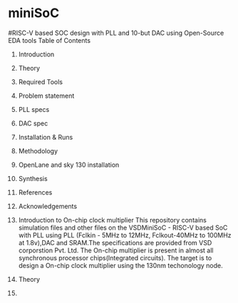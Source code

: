 # miniSoC
#RISC-V based SOC design with PLL and 10-but DAC using Open-Source EDA tools
Table of Contents
1. Introduction
2. Theory
3. Required Tools
4. Problem statement
5. PLL specs
6. DAC spec
7. Installation & Runs
8. Methodology
9. OpenLane and sky 130 installation
10. Synthesis
11. References
12. Acknowledgements


1. Introduction to On-chip clock multiplier
This repository contains simulation files and other files on the VSDMiniSoC - RISC-V based SoC with PLL using PLL (Fclkin - 5MHz to 12MHz, Fclkout-40MHz to 100MHz at 1.8v),DAC and SRAM.The specifications are provided from VSD corporstion Pvt. Ltd. The On-chip multiplier is present in almost all synchronous processor chips(Integrated circuits).
The target is to design a On-chip clock multiplier using the 130nm techonology node.

2. Theory
3. 
